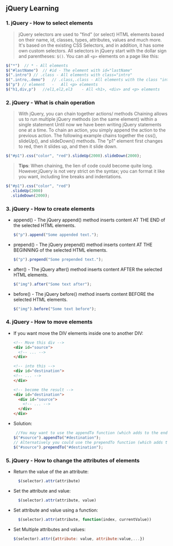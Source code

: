 ## jQuery Learning

### 1. jQuery - How to select elements
> jQuery selectors are used to "find" (or select) HTML elements based on their name, id, classes, types, attributes, values and much more.
> It's based on the existing CSS Selectors, and in addition, it has some own custom selectors.
> All selectors in jQuery start with the dollar sign and parentheses: ```$()```.
> You can all ```<p>``` elements on a page like this:

```javascript
$("*")	// * - All elements
$("#lastName")	// #id - The element with id="lastName"
$(".intro")	// .class - All elements with class="intro"
$(".intro,.demo")	// .class,.class - All elements with the class "intro" or "demo"
$("p") // element	-	All <p> elements
$("h1,div,p")	//el1,el2,el3	 - All <h1>, <div> and <p> elements
```
### 2. jQuery - What is chain operation
> With jQuery, you can chain together actions/ methods
> Chaining allows us to run multiple jQuery methods (on the same element) within a single statement
> Until now we have been writing jQuery statements one at a time.
> To chain an action, you simply append the action to the previous action.
> The following example chains together the css(), slideUp(), and slideDown() methods. The "p1" element first changes to red, then it slides up, and then it slide down.
```javascript
$("#p1").css("color", "red").slideUp(2000).slideDown(2000);
```
> **Tips**: When chaining, the lien of code could become quite long. However,jQuery is not very strict on the syntax; you can format it like you want, including line breaks and indentations.
```javascript
$("#p1").css("color", "red")
  .slideUp(2000)
  .slideDown(2000);
```

### 3. jQuery - How to create elements
- append() - The jQuery append() method inserts content AT THE END of the selected HTML elements.
  ```javascript
  $("p").append("Some appended text.");
  ```
- prepend() - The jQuery prepend() method inserts content AT THE BEGINNING of the selected HTML elements.
   ```javascript
   $("p").prepend("Some prepended text.");
  ```
- after() - The jQuery after() method inserts content AFTER the selected HTML elements.
  ```javascript
  $("img").after("Some text after");
  ```
- before() - The jQuery before() method inserts content BEFORE the selected HTML elements.
  ```javascript
  $("img").before("Some text before");
  ```
### 4. jQuery - How to move elements
- If you want move the DIV elements inside one to another DIV:
  ```html
  <!-- Move this div -->
  <div id="source">
    <!-- ... -->
  </div>

  <!-- into this -->
  <div id="destination">
  <!-- ... -->
  </div>

  <!-- become the result -->
  <div id="destination">
    <div id="source">
      <!-- ... -->
    </div>
  </div>
  ```
- Solution:
  ```javascript
   //You may want to use the appendTo function (which adds to the end of the element):
  $("#source").appendTo("#destination");
  // Alternatively you could use the prependTo function (which adds to the beginning of the element):
  $("#source").prependTo("#destination");
  ```
### 5. jQuery - How to change the attributes of elements
- Return the value of the an attribute:
  ```javascript
    $(selector).attr(attribute)
  ```
- Set the attribute and value:
  ```javascript
    $(selector).attr(attribute, value)
  ```
- Set attribute and value using a function:
  ```javascript
    $(selector).attr(attribute, function(index, currentValue))
  ```
- Set Multiple attributes and values:
  ```javascript
  $(selector).attr({attribute: value, attribute:value,...})
  ```